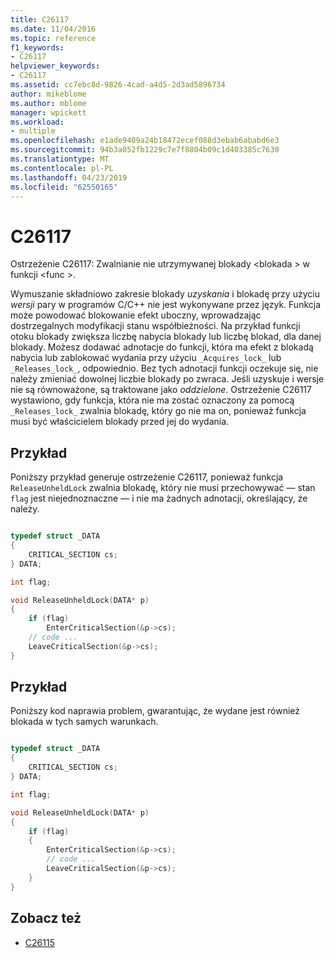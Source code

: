```yaml
---
title: C26117
ms.date: 11/04/2016
ms.topic: reference
f1_keywords:
- C26117
helpviewer_keywords:
- C26117
ms.assetid: cc7ebc8d-9826-4cad-a4d5-2d3ad5896734
author: mikeblome
ms.author: mblome
manager: wpickett
ms.workload:
- multiple
ms.openlocfilehash: e1ade9409a24b18472ecef088d3ebab6ababd6e3
ms.sourcegitcommit: 94b3a052fb1229c7e7f8804b09c1d403385c7630
ms.translationtype: MT
ms.contentlocale: pl-PL
ms.lasthandoff: 04/23/2019
ms.locfileid: "62550165"
---
```

# <a name="c26117"></a>C26117
Ostrzeżenie C26117: Zwalnianie nie utrzymywanej blokady \<blokada > w funkcji \<func >.

 Wymuszanie składniowo zakresie blokady *uzyskania* i blokadę przy użyciu *wersji* pary w programów C/C++ nie jest wykonywane przez język. Funkcja może powodować blokowanie efekt uboczny, wprowadzając dostrzegalnych modyfikacji stanu współbieżności. Na przykład funkcji otoku blokady zwiększa liczbę nabycia blokady lub liczbę blokad, dla danej blokady. Możesz dodawać adnotacje do funkcji, która ma efekt z blokadą nabycia lub zablokować wydania przy użyciu `_Acquires_lock_` lub `_Releases_lock_`, odpowiednio. Bez tych adnotacji funkcji oczekuje się, nie należy zmieniać dowolnej liczbie blokady po zwraca. Jeśli uzyskuje i wersje nie są równoważone, są traktowane jako *oddzielone*. Ostrzeżenie C26117 wystawiono, gdy funkcja, która nie ma zostać oznaczony za pomocą `_Releases_lock_` zwalnia blokadę, który go nie ma on, ponieważ funkcja musi być właścicielem blokady przed jej do wydania.

## <a name="example"></a>Przykład
 Poniższy przykład generuje ostrzeżenie C26117, ponieważ funkcja `ReleaseUnheldLock` zwalnia blokadę, który nie musi przechowywać — stan `flag` jest niejednoznaczne — i nie ma żadnych adnotacji, określający, że należy.

```cpp

typedef struct _DATA
{
    CRITICAL_SECTION cs;
} DATA;

int flag;

void ReleaseUnheldLock(DATA* p)
{
    if (flag)
        EnterCriticalSection(&p->cs);
    // code ...
    LeaveCriticalSection(&p->cs);
}
```

## <a name="example"></a>Przykład
 Poniższy kod naprawia problem, gwarantując, że wydane jest również blokada w tych samych warunkach.

```cpp

typedef struct _DATA
{
    CRITICAL_SECTION cs;
} DATA;

int flag;

void ReleaseUnheldLock(DATA* p)
{
    if (flag)
    {
        EnterCriticalSection(&p->cs);
        // code ...
        LeaveCriticalSection(&p->cs);
    }
}
```

## <a name="see-also"></a>Zobacz też

- [C26115](../code-quality/c26115.md)